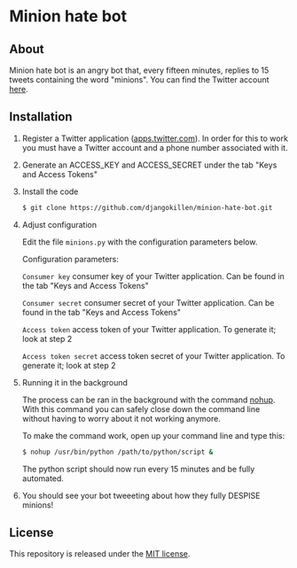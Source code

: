 # Minion hate bot

## About
Minion hate bot is an angry bot that, every fifteen minutes, replies to 15 tweets containing the word "minions". You can find the Twitter account [here](https://twitter.com/minionsareevil).

## Installation

1. Register a Twitter application ([apps.twitter.com](https://apps.twitter.com)). In order for this to work you must have a Twitter account and a phone number associated with it.

2. Generate an ACCESS_KEY and ACCESS_SECRET under the tab "Keys and Access Tokens"

2. Install the code

    ```bash
    $ git clone https://github.com/djangokillen/minion-hate-bot.git
    ```

3. Adjust configuration
    
    Edit the file `minions.py` with the configuration parameters below.

    Configuration parameters:

    `Consumer key` consumer key of your Twitter application. Can be found in the tab "Keys and Access Tokens"

    `Consumer secret` consumer secret of your Twitter application. Can be found in the tab "Keys and Access Tokens"

    `Access token` access token of your Twitter application. To generate it; look at step 2
    
    `Access token secret` access token secret of your Twitter application. To generate it; look at step 2

4. Running it in the background

    The process can be ran in the background with the command [nohup](https://en.wikipedia.org/wiki/Nohup). With this command you can safely close down the command line without having to worry about it not working anymore.

    To make the command work, open up your command line and type this: 

    ```bash
    $ nohup /usr/bin/python /path/to/python/script &
    ```

    The python script should now run every 15 minutes and be fully automated.

5. You should see your bot tweeeting about how they fully DESPISE minions!

## License
This repository is released under the [MIT license](LICENSE.md).